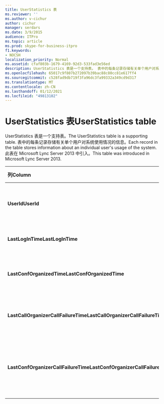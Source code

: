 ```yaml
---
title: UserStatistics 表
ms.reviewer: ''
ms.author: v-cichur
author: cichur
manager: serdars
ms.date: 3/9/2015
audience: ITPro
ms.topic: article
ms.prod: skype-for-business-itpro
f1.keywords:
- NOCSH
localization_priority: Normal
ms.assetid: cfaf803b-1679-4169-92d3-533fad3e56ed
description: UserStatistics 表是一个支持表。 表中的每条记录存储有关单个用户对系统使用情况的信息。 此表在 Microsoft Lync Server 2013 中引入。
ms.openlocfilehash: 65017c9f807b272097b39bac88c80cc81e617ff4
ms.sourcegitcommit: c528fad9db719f3fa96dc3fa99332a349cd9d317
ms.translationtype: MT
ms.contentlocale: zh-CN
ms.lasthandoff: 01/12/2021
ms.locfileid: "49813102"
---
```

# <a name="userstatistics-table"></a><span data-ttu-id="fc0af-105">UserStatistics 表</span><span class="sxs-lookup"><span data-stu-id="fc0af-105">UserStatistics table</span></span>
 
<span data-ttu-id="fc0af-106">UserStatistics 表是一个支持表。</span><span class="sxs-lookup"><span data-stu-id="fc0af-106">The UserStatistics table is a supporting table.</span></span> <span data-ttu-id="fc0af-107">表中的每条记录存储有关单个用户对系统使用情况的信息。</span><span class="sxs-lookup"><span data-stu-id="fc0af-107">Each record in the table stores information about an individual user's usage of the system.</span></span> <span data-ttu-id="fc0af-108">此表在 Microsoft Lync Server 2013 中引入。</span><span class="sxs-lookup"><span data-stu-id="fc0af-108">This table was introduced in Microsoft Lync Server 2013.</span></span>
  
|<span data-ttu-id="fc0af-109">**列**</span><span class="sxs-lookup"><span data-stu-id="fc0af-109">**Column**</span></span>|<span data-ttu-id="fc0af-110">**数据类型**</span><span class="sxs-lookup"><span data-stu-id="fc0af-110">**Data Type**</span></span>|<span data-ttu-id="fc0af-111">**键/索引**</span><span class="sxs-lookup"><span data-stu-id="fc0af-111">**Key/Index**</span></span>|<span data-ttu-id="fc0af-112">**Details**</span><span class="sxs-lookup"><span data-stu-id="fc0af-112">**Details**</span></span>|
|:-----|:-----|:-----|:-----|
|<span data-ttu-id="fc0af-113">**UserId**</span><span class="sxs-lookup"><span data-stu-id="fc0af-113">**UserId**</span></span> <br/> |<span data-ttu-id="fc0af-114">int</span><span class="sxs-lookup"><span data-stu-id="fc0af-114">int</span></span>  <br/> |<span data-ttu-id="fc0af-115">主</span><span class="sxs-lookup"><span data-stu-id="fc0af-115">Primary</span></span>  <br/> |<span data-ttu-id="fc0af-116">用于标识此用户的唯一编号。</span><span class="sxs-lookup"><span data-stu-id="fc0af-116">Unique number identifying this user.</span></span>  <br/> |
|<span data-ttu-id="fc0af-117">**LastLogInTime**</span><span class="sxs-lookup"><span data-stu-id="fc0af-117">**LastLogInTime**</span></span> <br/> |<span data-ttu-id="fc0af-118">datetime</span><span class="sxs-lookup"><span data-stu-id="fc0af-118">datetime</span></span>  <br/> ||<span data-ttu-id="fc0af-119">用户上次登录时间。</span><span class="sxs-lookup"><span data-stu-id="fc0af-119">Last time the user logged in.</span></span>  <br/> |
|<span data-ttu-id="fc0af-120">**LastConfOrganizedTime**</span><span class="sxs-lookup"><span data-stu-id="fc0af-120">**LastConfOrganizedTime**</span></span> <br/> |<span data-ttu-id="fc0af-121">datetime</span><span class="sxs-lookup"><span data-stu-id="fc0af-121">datetime</span></span>  <br/> ||<span data-ttu-id="fc0af-122">用户上次组织会议的时间。</span><span class="sxs-lookup"><span data-stu-id="fc0af-122">Last time the user organized a conference.</span></span>  <br/> |
|<span data-ttu-id="fc0af-123">**LastCallOrganizerCallFailureTime**</span><span class="sxs-lookup"><span data-stu-id="fc0af-123">**LastCallOrganizerCallFailureTime**</span></span> <br/> |<span data-ttu-id="fc0af-124">datetime</span><span class="sxs-lookup"><span data-stu-id="fc0af-124">datetime</span></span>  <br/> ||<span data-ttu-id="fc0af-125">用户上次遇到呼叫失败的时间。</span><span class="sxs-lookup"><span data-stu-id="fc0af-125">Last time the user experienced a call failure.</span></span>  <br/> |
|<span data-ttu-id="fc0af-126">**LastConfOrganizerCallFailureTime**</span><span class="sxs-lookup"><span data-stu-id="fc0af-126">**LastConfOrganizerCallFailureTime**</span></span> <br/> |<span data-ttu-id="fc0af-127">datetime</span><span class="sxs-lookup"><span data-stu-id="fc0af-127">datetime</span></span>  <br/> ||<span data-ttu-id="fc0af-128">用户上次以会议组织者身份遇到呼叫失败的时间。</span><span class="sxs-lookup"><span data-stu-id="fc0af-128">Last time the user experienced a call failure as a conference organizer.</span></span>  <br/> |
   

